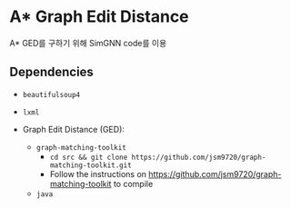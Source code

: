 # A* Graph Edit Distance

A* GED를 구하기 위해 SimGNN code를 이용

## Dependencies

* `beautifulsoup4`
* `lxml`

* Graph Edit Distance (GED):
    * `graph-matching-toolkit`
        * `cd src && git clone https://github.com/jsm9720/graph-matching-toolkit.git`
        * Follow the instructions on https://github.com/jsm9720/graph-matching-toolkit to compile
    * `java`
